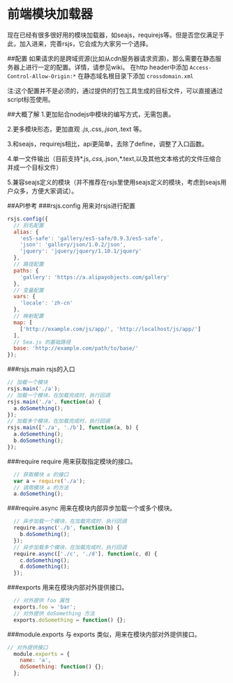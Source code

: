 前端模块加载器
===

现在已经有很多很好用的模块加载器，如seajs，requirejs等。但是否您仅满足于此，加入进来，完善rsjs，它会成为大家另一个选择。

##配置
如果请求的是跨域资源(比如从cdn服务器请求资源)，那么需要在静态服务器上进行一定的配置。详情，请参见wiki。
在http header中添加 `Access-Control-Allow-Origin:*`
在静态域名根目录下添加 `crossdomain.xml`

注:这个配置并不是必须的，通过提供的打包工具生成的目标文件，可以直接通过script标签使用。

##大概了解
1.更加贴合nodejs中模块的编写方式，无需包裹。

2.更多模块形态，更加直观 *.js,*.css,*.json,*.text 等。

3.和seajs，requirejs相比，api更简单，去除了define，调整了入口函数。

4.单一文件输出（目前支持*.js,*.css,*.json,*.text,以及其他文本格式的文件压缩合并成一个目标文件）

5.兼容seajs定义的模块（并不推荐在rsjs里使用seajs定义的模块，考虑到seajs用户众多，方便大家调试）。

##API参考
###rsjs.config
用来对rsjs进行配置
```js
rsjs.config({
  // 别名配置
  alias: {
    'es5-safe': 'gallery/es5-safe/0.9.3/es5-safe',
    'json': 'gallery/json/1.0.2/json',
    'jquery': 'jquery/jquery/1.10.1/jquery'
  },
  // 路径配置
  paths: {
    'gallery': 'https://a.alipayobjects.com/gallery'
  },
  // 变量配置
  vars: {
    'locale': 'zh-cn'
  },
  // 映射配置
  map: [
    ['http://example.com/js/app/', 'http://localhost/js/app/']
  ],
  // Sea.js 的基础路径
  base: 'http://example.com/path/to/base/'
});
```
###rsjs.main
rsjs的入口
```js
// 加载一个模块
rsjs.main('./a');
// 加载一个模块，在加载完成时，执行回调
rsjs.main('./a', function(a) {
  a.doSomething();
});
// 加载多个模块，在加载完成时，执行回调
rsjs.main(['./a', './b'], function(a, b) {
  a.doSomething();
  b.doSomething();
});
```
###require
require 用来获取指定模块的接口。
```js
  // 获取模块 a 的接口
  var a = require('./a');
  // 调用模块 a 的方法
  a.doSomething();
```
###require.async
用来在模块内部异步加载一个或多个模块。
```js
  // 异步加载一个模块，在加载完成时，执行回调
  require.async('./b', function(b) {
    b.doSomething();
  });
  // 异步加载多个模块，在加载完成时，执行回调
  require.async(['./c', './d'], function(c, d) {
    c.doSomething();
    d.doSomething();
  });
```
###exports
用来在模块内部对外提供接口。
```js
  // 对外提供 foo 属性
  exports.foo = 'bar';
  // 对外提供 doSomething 方法
  exports.doSomething = function() {};
```
###module.exports
与 exports 类似，用来在模块内部对外提供接口。
```js
// 对外提供接口
  module.exports = {
    name: 'a',
    doSomething: function() {};
  };
```






